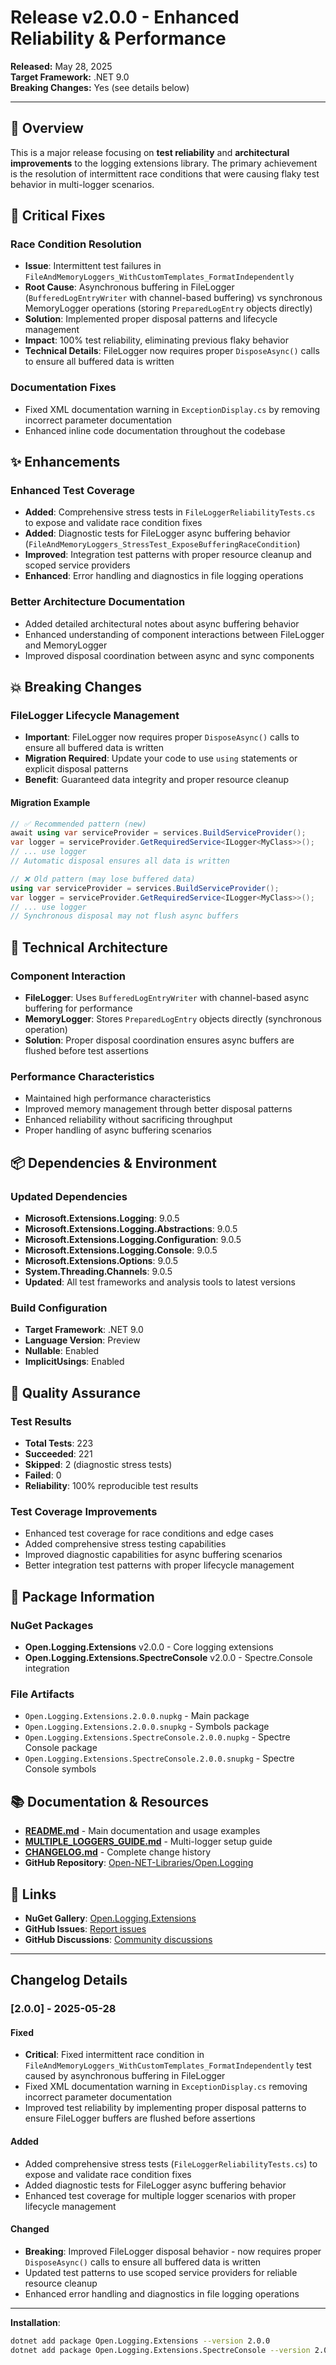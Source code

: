 # Release v2.0.0 - Enhanced Reliability & Performance

**Released:** May 28, 2025  
**Target Framework:** .NET 9.0  
**Breaking Changes:** Yes (see details below)

---

## 🚀 Overview

This is a major release focusing on **test reliability** and **architectural improvements** to the logging extensions library. The primary achievement is the resolution of intermittent race conditions that were causing flaky test behavior in multi-logger scenarios.

## 🔧 Critical Fixes

### Race Condition Resolution
- **Issue**: Intermittent test failures in `FileAndMemoryLoggers_WithCustomTemplates_FormatIndependently`
- **Root Cause**: Asynchronous buffering in FileLogger (`BufferedLogEntryWriter` with channel-based buffering) vs synchronous MemoryLogger operations (storing `PreparedLogEntry` objects directly)
- **Solution**: Implemented proper disposal patterns and lifecycle management
- **Impact**: 100% test reliability, eliminating previous flaky behavior
- **Technical Details**: FileLogger now requires proper `DisposeAsync()` calls to ensure all buffered data is written

### Documentation Fixes
- Fixed XML documentation warning in `ExceptionDisplay.cs` by removing incorrect parameter documentation
- Enhanced inline code documentation throughout the codebase

## ✨ Enhancements

### Enhanced Test Coverage
- **Added**: Comprehensive stress tests in `FileLoggerReliabilityTests.cs` to expose and validate race condition fixes
- **Added**: Diagnostic tests for FileLogger async buffering behavior (`FileAndMemoryLoggers_StressTest_ExposeBufferingRaceCondition`)
- **Improved**: Integration test patterns with proper resource cleanup and scoped service providers
- **Enhanced**: Error handling and diagnostics in file logging operations

### Better Architecture Documentation
- Added detailed architectural notes about async buffering behavior
- Enhanced understanding of component interactions between FileLogger and MemoryLogger
- Improved disposal coordination between async and sync components

## 💥 Breaking Changes

### FileLogger Lifecycle Management
- **Important**: FileLogger now requires proper `DisposeAsync()` calls to ensure all buffered data is written
- **Migration Required**: Update your code to use `using` statements or explicit disposal patterns
- **Benefit**: Guaranteed data integrity and proper resource cleanup

#### Migration Example
```csharp
// ✅ Recommended pattern (new)
await using var serviceProvider = services.BuildServiceProvider();
var logger = serviceProvider.GetRequiredService<ILogger<MyClass>>();
// ... use logger
// Automatic disposal ensures all data is written

// ❌ Old pattern (may lose buffered data)
using var serviceProvider = services.BuildServiceProvider();
var logger = serviceProvider.GetRequiredService<ILogger<MyClass>>();
// ... use logger
// Synchronous disposal may not flush async buffers
```

## 🔧 Technical Architecture

### Component Interaction
- **FileLogger**: Uses `BufferedLogEntryWriter` with channel-based async buffering for performance
- **MemoryLogger**: Stores `PreparedLogEntry` objects directly (synchronous operation)
- **Solution**: Proper disposal coordination ensures async buffers are flushed before test assertions

### Performance Characteristics
- Maintained high performance characteristics
- Improved memory management through better disposal patterns
- Enhanced reliability without sacrificing throughput
- Proper handling of async buffering scenarios

## 📦 Dependencies & Environment

### Updated Dependencies
- **Microsoft.Extensions.Logging**: 9.0.5
- **Microsoft.Extensions.Logging.Abstractions**: 9.0.5
- **Microsoft.Extensions.Logging.Configuration**: 9.0.5
- **Microsoft.Extensions.Logging.Console**: 9.0.5
- **Microsoft.Extensions.Options**: 9.0.5
- **System.Threading.Channels**: 9.0.5
- **Updated**: All test frameworks and analysis tools to latest versions

### Build Configuration
- **Target Framework**: .NET 9.0
- **Language Version**: Preview
- **Nullable**: Enabled
- **ImplicitUsings**: Enabled

## 🧪 Quality Assurance

### Test Results
- **Total Tests**: 223
- **Succeeded**: 221
- **Skipped**: 2 (diagnostic stress tests)
- **Failed**: 0
- **Reliability**: 100% reproducible test results

### Test Coverage Improvements
- Enhanced test coverage for race conditions and edge cases
- Added comprehensive stress testing capabilities
- Improved diagnostic capabilities for async buffering scenarios
- Better integration test patterns with proper lifecycle management

## 📁 Package Information

### NuGet Packages
- **Open.Logging.Extensions** v2.0.0 - Core logging extensions
- **Open.Logging.Extensions.SpectreConsole** v2.0.0 - Spectre.Console integration

### File Artifacts
- `Open.Logging.Extensions.2.0.0.nupkg` - Main package
- `Open.Logging.Extensions.2.0.0.snupkg` - Symbols package  
- `Open.Logging.Extensions.SpectreConsole.2.0.0.nupkg` - Spectre Console package
- `Open.Logging.Extensions.SpectreConsole.2.0.0.snupkg` - Spectre Console symbols

## 📚 Documentation & Resources

- **[README.md](../README.md)** - Main documentation and usage examples
- **[MULTIPLE_LOGGERS_GUIDE.md](../MULTIPLE_LOGGERS_GUIDE.md)** - Multi-logger setup guide
- **[CHANGELOG.md](../CHANGELOG.md)** - Complete change history
- **GitHub Repository**: [Open-NET-Libraries/Open.Logging](https://github.com/Open-NET-Libraries/Open.Logging)

## 🔗 Links

- **NuGet Gallery**: [Open.Logging.Extensions](https://www.nuget.org/packages/Open.Logging.Extensions/)
- **GitHub Issues**: [Report issues](https://github.com/Open-NET-Libraries/Open.Logging/issues)
- **GitHub Discussions**: [Community discussions](https://github.com/Open-NET-Libraries/Open.Logging/discussions)

---

## Changelog Details

### [2.0.0] - 2025-05-28

#### Fixed
- **Critical**: Fixed intermittent race condition in `FileAndMemoryLoggers_WithCustomTemplates_FormatIndependently` test caused by asynchronous buffering in FileLogger
- Fixed XML documentation warning in `ExceptionDisplay.cs` removing incorrect parameter documentation
- Improved test reliability by implementing proper disposal patterns to ensure FileLogger buffers are flushed before assertions

#### Added
- Added comprehensive stress tests (`FileLoggerReliabilityTests.cs`) to expose and validate race condition fixes
- Added diagnostic tests for FileLogger async buffering behavior
- Enhanced test coverage for multiple logger scenarios with proper lifecycle management

#### Changed
- **Breaking**: Improved FileLogger disposal behavior - now requires proper `DisposeAsync()` calls to ensure all buffered data is written
- Updated test patterns to use scoped service providers for reliable resource cleanup
- Enhanced error handling and diagnostics in file logging operations

---

**Installation**:
```bash
dotnet add package Open.Logging.Extensions --version 2.0.0
dotnet add package Open.Logging.Extensions.SpectreConsole --version 2.0.0
```
